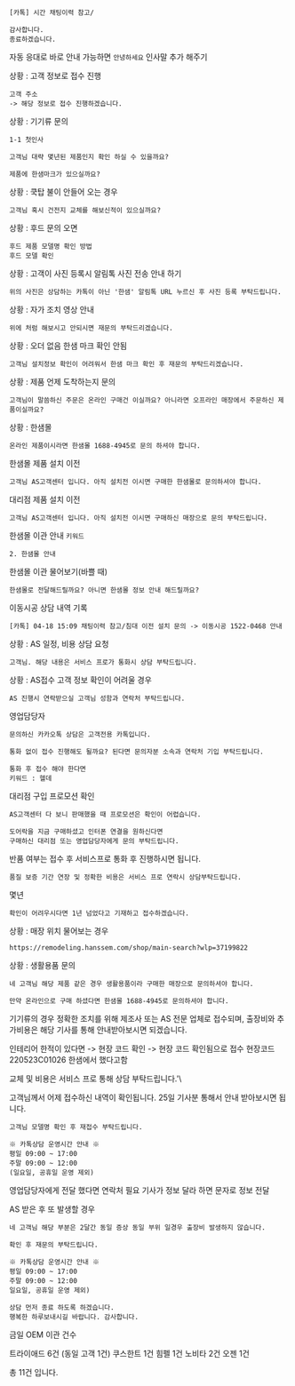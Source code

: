 ```
[카톡] 시간 채팅이력 참고/
```

```
감사합니다.
종료하겠습니다.
```

자동 응대로 바로 안내 가능하면 `안녕하세요` 인사말 추가 해주기

상황 : 고객 정보로 접수 진행
```
고객 주소 
-> 해당 정보로 접수 진행하겠습니다.
```

상황 : 기기류 문의
```
1-1 첫인사
```
```
고객님 대략 몇년된 제품인지 확인 하실 수 있을까요?
```
```
제품에 한샘마크가 있으실까요?
```

상황 : 쿡탑 불이 안들어 오는 경우
```
고객님 혹시 건전지 교체를 해보신적이 있으실까요?
```

상황 : 후드 문의 오면
```
후드 제품 모델명 확인 방법
후드 모델 확인
```

상황 : 고객이 사진 등록시 알림톡 사진 전송 안내 하기
```
위의 사진은 상담하는 카톡이 아닌 '한샘' 알림톡 URL 누르신 후 사진 등록 부탁드립니다.
```

상황 : 자가 조치 영상 안내
```
위에 처럼 해보시고 안되시면 재문의 부탁드리겠습니다.
```

상황 : 오더 없음 한샘 마크 확인 안됨
```
고객님 설치정보 확인이 어려워서 한샘 마크 확인 후 재문의 부탁드리겠습니다.
```

상황 : 제품 언제 도착하는지 문의
```
고객님이 말씀하신 주문은 온라인 구매건 이실까요? 아니라면 오프라인 매장에서 주문하신 제품이실까요?
```

상황 : 한샘몰
```
온라인 제품이시라면 한샘몰 1688-4945로 문의 하셔야 합니다.
```

한샘몰 제품 설치 이전
```
고객님 AS고객센터 입니다. 아직 설치전 이시면 구매한 한샘몰로 문의하셔야 합니다.
```

대리점 제품 설치 이전
```
고객님 AS고객센터 입니다. 아직 설치전 이시면 구매하신 매장으로 문의 부탁드립니다.
```

한샘몰 이관 안내 `키워드`
```
2. 한샘몰 안내
```

한샘몰 이관 물어보기(바쁠 때)
```
한샘몰로 전달해드릴까요? 아니면 한샘몰 정보 안내 해드릴까요?
```

이동시공 상담 내역 기록
```
[카톡] 04-18 15:09 채팅이력 참고/침대 이전 설치 문의 -> 이동시공 1522-0468 안내
```

상황 : AS 일정, 비용 상담 요청
```
고객님. 해당 내용은 서비스 프로가 통화시 상담 부탁드립니다.
```

상황 : AS접수 고객 정보 확인이 어려울 경우
```
AS 진행시 연락받으실 고객님 성함과 연락처 부탁드립니다.
```

영업담당자
```
문의하신 카카오톡 상담은 고객전용 카톡입니다.

통화 없이 접수 진행해도 될까요? 된다면 문의자분 소속과 연락처 기입 부탁드립니다.

통화 후 접수 해야 한다면
키워드 : 헬데
```

대리점 구입 프로모션 확인
```
AS고객센터 다 보니 판매했을 때 프로모션은 확인이 어렵습니다.
```

```
도어락을 지금 구매하셨고 인터폰 연결을 원하신다면 
구매하신 대리점 또는 영업담당자에게 문의 부탁드립니다.
```

반품 여부는 접수 후 서비스프로 통화 후 진행하시면 됩니다.

```
품질 보증 기간 연장 및 정확한 비용은 서비스 프로 연락시 상담부탁드립니다.
```

몇년 
```
확인이 어려우시다면 1년 넘었다고 기재하고 접수하겠습니다.
```

상황 : 매장 위치 물어보는 경우
```
https://remodeling.hanssem.com/shop/main-search?wlp=37199822
```

상황 : 생활용품 문의
```
네 고객님 해당 제품 같은 경우 생활용품이라 구매한 매장으로 문의하셔야 합니다.

만약 온라인으로 구매 하셨다면 한샘몰 1688-4945로 문의하셔야 합니다.
```

기기류의 경우 정확한 조치를 위해 제조사 또는 AS 전문 업체로 접수되며, 출장비와 추가비용은 해당 기사를 통해 안내받아보시면 되겠습니다.


인테리어 한적이 있다면 -> 현장 코드 확인 -> 현장 코드 확인됨으로 접수
현장코드 220523C01026 한샘에서 했다고함

교체 및 비용은 서비스 프로 통해 상담 부탁드립니다.'\


고객님께서 어제 접수하신 내역이 확인됩니다. 25일 기사분 통해서 안내 받아보시면 됩니다.

```
고객님 모델명 확인 후 재접수 부탁드립니다. 

※ 카톡상담 운영시간 안내 ※ 
평일 09:00 ~ 17:00 
주말 09:00 ~ 12:00 
(일요일, 공휴일 운영 제외)
```

영업담당자에게 전달 했다면 연락처 필요
기사가 정보 달라 하면 문자로 정보 전달

AS 받은 후 또 발생할 경우
```
네 고객님 해당 부분은 2달간 동일 증상 동일 부위 일경우 출장비 발생하지 않습니다.
```

```
확인 후 재문의 부탁드립니다.

※ 카톡상담 운영시간 안내 ※ 
평일 09:00 ~ 17:00 
주말 09:00 ~ 12:00 
일요일, 공휴일 운영 제외)

상담 먼저 종료 하도록 하겠습니다.
행복한 하루보내시길 바랍니다. 감사합니다.
```

금일 OEM 이관 건수

트라이애드 6건 (동일 고객 1건)
쿠스한트 1건
힘펠 1건
노비타 2건
오젠 1건

총 11건 입니다.